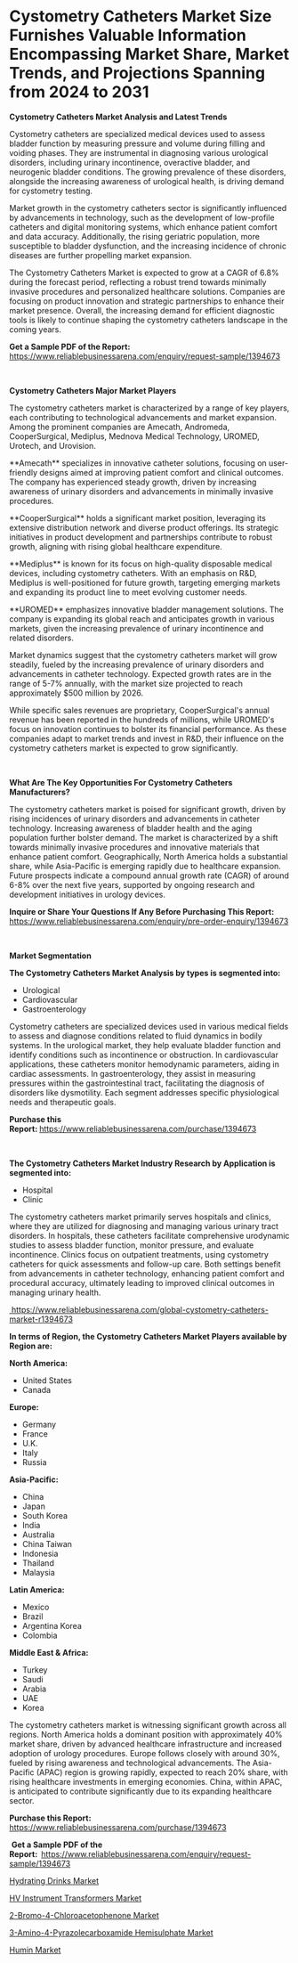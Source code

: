 <p><h1>Cystometry Catheters Market Size Furnishes Valuable Information Encompassing Market Share, Market Trends, and Projections Spanning from 2024 to 2031</h1></p><p><strong>Cystometry Catheters Market Analysis and Latest Trends</strong></p>
<p><p>Cystometry catheters are specialized medical devices used to assess bladder function by measuring pressure and volume during filling and voiding phases. They are instrumental in diagnosing various urological disorders, including urinary incontinence, overactive bladder, and neurogenic bladder conditions. The growing prevalence of these disorders, alongside the increasing awareness of urological health, is driving demand for cystometry testing.</p><p>Market growth in the cystometry catheters sector is significantly influenced by advancements in technology, such as the development of low-profile catheters and digital monitoring systems, which enhance patient comfort and data accuracy. Additionally, the rising geriatric population, more susceptible to bladder dysfunction, and the increasing incidence of chronic diseases are further propelling market expansion.</p><p>The Cystometry Catheters Market is expected to grow at a CAGR of 6.8% during the forecast period, reflecting a robust trend towards minimally invasive procedures and personalized healthcare solutions. Companies are focusing on product innovation and strategic partnerships to enhance their market presence. Overall, the increasing demand for efficient diagnostic tools is likely to continue shaping the cystometry catheters landscape in the coming years.</p></p>
<p><strong>Get a Sample PDF of the Report:&nbsp;</strong> <a href="https://www.reliablebusinessarena.com/enquiry/request-sample/1394673">https://www.reliablebusinessarena.com/enquiry/request-sample/1394673</a></p>
<p>&nbsp;</p>
<p><strong>Cystometry Catheters Major Market Players</strong></p>
<p><p>The cystometry catheters market is characterized by a range of key players, each contributing to technological advancements and market expansion. Among the prominent companies are Amecath, Andromeda, CooperSurgical, Mediplus, Mednova Medical Technology, UROMED, Urotech, and Urovision.</p><p>**Amecath** specializes in innovative catheter solutions, focusing on user-friendly designs aimed at improving patient comfort and clinical outcomes. The company has experienced steady growth, driven by increasing awareness of urinary disorders and advancements in minimally invasive procedures.</p><p>**CooperSurgical** holds a significant market position, leveraging its extensive distribution network and diverse product offerings. Its strategic initiatives in product development and partnerships contribute to robust growth, aligning with rising global healthcare expenditure.</p><p>**Mediplus** is known for its focus on high-quality disposable medical devices, including cystometry catheters. With an emphasis on R&D, Mediplus is well-positioned for future growth, targeting emerging markets and expanding its product line to meet evolving customer needs.</p><p>**UROMED** emphasizes innovative bladder management solutions. The company is expanding its global reach and anticipates growth in various markets, given the increasing prevalence of urinary incontinence and related disorders.</p><p>Market dynamics suggest that the cystometry catheters market will grow steadily, fueled by the increasing prevalence of urinary disorders and advancements in catheter technology. Expected growth rates are in the range of 5-7% annually, with the market size projected to reach approximately $500 million by 2026. </p><p>While specific sales revenues are proprietary, CooperSurgical's annual revenue has been reported in the hundreds of millions, while UROMED's focus on innovation continues to bolster its financial performance. As these companies adapt to market trends and invest in R&D, their influence on the cystometry catheters market is expected to grow significantly.</p></p>
<p>&nbsp;</p>
<p><strong>What Are The Key Opportunities For Cystometry Catheters Manufacturers?</strong></p>
<p><p>The cystometry catheters market is poised for significant growth, driven by rising incidences of urinary disorders and advancements in catheter technology. Increasing awareness of bladder health and the aging population further bolster demand. The market is characterized by a shift towards minimally invasive procedures and innovative materials that enhance patient comfort. Geographically, North America holds a substantial share, while Asia-Pacific is emerging rapidly due to healthcare expansion. Future prospects indicate a compound annual growth rate (CAGR) of around 6-8% over the next five years, supported by ongoing research and development initiatives in urology devices.</p></p>
<p><strong>Inquire or Share Your Questions If Any Before Purchasing This Report:</strong> <a href="https://www.reliablebusinessarena.com/enquiry/pre-order-enquiry/1394673">https://www.reliablebusinessarena.com/enquiry/pre-order-enquiry/1394673</a></p>
<p>&nbsp;</p>
<p><strong>Market Segmentation</strong></p>
<p><strong>The Cystometry Catheters Market Analysis by types is segmented into:</strong></p>
<p><ul><li>Urological</li><li>Cardiovascular</li><li>Gastroenterology</li></ul></p>
<p><p>Cystometry catheters are specialized devices used in various medical fields to assess and diagnose conditions related to fluid dynamics in bodily systems. In the urological market, they help evaluate bladder function and identify conditions such as incontinence or obstruction. In cardiovascular applications, these catheters monitor hemodynamic parameters, aiding in cardiac assessments. In gastroenterology, they assist in measuring pressures within the gastrointestinal tract, facilitating the diagnosis of disorders like dysmotility. Each segment addresses specific physiological needs and therapeutic goals.</p></p>
<p><strong>Purchase this Report:&nbsp;</strong><a href="https://www.reliablebusinessarena.com/purchase/1394673">https://www.reliablebusinessarena.com/purchase/1394673</a></p>
<p>&nbsp;</p>
<p><strong>The Cystometry Catheters Market Industry Research by Application is segmented into:</strong></p>
<p><ul><li>Hospital</li><li>Clinic</li></ul></p>
<p><p>The cystometry catheters market primarily serves hospitals and clinics, where they are utilized for diagnosing and managing various urinary tract disorders. In hospitals, these catheters facilitate comprehensive urodynamic studies to assess bladder function, monitor pressure, and evaluate incontinence. Clinics focus on outpatient treatments, using cystometry catheters for quick assessments and follow-up care. Both settings benefit from advancements in catheter technology, enhancing patient comfort and procedural accuracy, ultimately leading to improved clinical outcomes in managing urinary health.</p></p>
<p><a href="https://www.reliablebusinessarena.com/global-cystometry-catheters-market-r1394673">&nbsp;https://www.reliablebusinessarena.com/global-cystometry-catheters-market-r1394673</a></p>
<p><strong>In terms of Region, the Cystometry Catheters Market Players available by Region are:</strong></p>
<p>
    <p> <strong> North America: </strong>
        <ul>
            <li>United States</li>
            <li>Canada</li>
        </ul>
        </p> 
    <p> <strong> Europe: </strong>
        <ul>
            <li>Germany</li>
            <li>France</li>
            <li>U.K.</li>
            <li>Italy</li>
            <li>Russia</li>
        </ul>
        </p> 
    <p> <strong> Asia-Pacific: </strong>
        <ul>
            <li>China</li>
            <li>Japan</li>
            <li>South Korea</li>
            <li>India</li>
            <li>Australia</li>
            <li>China Taiwan</li>
            <li>Indonesia</li>
            <li>Thailand</li>
            <li>Malaysia</li>
        </ul>
        </p> 
    <p> <strong> Latin America: </strong>
        <ul>
            <li>Mexico</li>
            <li>Brazil</li>
            <li>Argentina Korea</li>
            <li>Colombia</li>
        </ul>
        </p> 
    <p> <strong> Middle East & Africa: </strong>
        <ul>
            <li>Turkey</li>
            <li>Saudi</li>
            <li>Arabia</li>
            <li>UAE</li>
            <li>Korea</li>
        </ul>
    </p>
    </p>
<p><p>The cystometry catheters market is witnessing significant growth across all regions. North America holds a dominant position with approximately 40% market share, driven by advanced healthcare infrastructure and increased adoption of urology procedures. Europe follows closely with around 30%, fueled by rising awareness and technological advancements. The Asia-Pacific (APAC) region is growing rapidly, expected to reach 20% share, with rising healthcare investments in emerging economies. China, within APAC, is anticipated to contribute significantly due to its expanding healthcare sector.</p></p>
<p><strong>Purchase this Report: </strong><a href="https://www.reliablebusinessarena.com/purchase/1394673">https://www.reliablebusinessarena.com/purchase/1394673</a></p>
<p>&nbsp;<strong>Get a Sample PDF of the Report:&nbsp;&nbsp;</strong><a href="https://www.reliablebusinessarena.com/enquiry/request-sample/1394673">https://www.reliablebusinessarena.com/enquiry/request-sample/1394673</a></p>
<p><strong></strong></p>
<p><p><a href="https://www.linkedin.com/pulse/charting-future-comprehensive-analysis-global-hydrating-drinks-lgd1f?trackingId=Dpm%2FUXWYQ%2BmZrDdRIFtrNw%3D%3D">Hydrating Drinks Market</a></p><p><a href="https://www.linkedin.com/pulse/what-emerging-market-trends-hv-instrument-transformers-detailed-89dtf?trackingId=cZx%2FYqxaRLeLnh%2B1WUMbPw%3D%3D">HV Instrument Transformers Market</a></p><p><a href="https://issuu.com/reportprime-2/docs/2-bromo-4-chloroacetophenone-market_b258f249841434">2-Bromo-4-Chloroacetophenone Market</a></p><p><a href="https://issuu.com/reportprime-2/docs/3-amino-4-pyrazolecarboxamide-hemis_257fe71e336614">3-Amino-4-Pyrazolecarboxamide Hemisulphate Market</a></p><p><a href="https://www.linkedin.com/pulse/humin-market-size-growing-cagr-71-report-covers-analysis-y8asf?trackingId=cAwpEusMQ0SDWKZIqQz4oA%3D%3D">Humin Market</a></p></p>